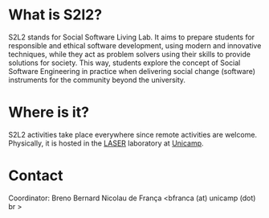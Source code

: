 # What is S2l2?
S2L2 stands for Social Software Living Lab. It aims to prepare students for responsible and ethical software development, using modern and innovative techniques, while they act as problem solvers using their skills to provide solutions for society. This way, students explore the concept of Social Software Engineering in practice when delivering social change (software) instruments for the community beyond the university.  

# Where is it?
S2L2 activities take place everywhere since remote activities are welcome. Physically, it is hosted in the [LASER](https://laser.ic.unicamp.br) laboratory at [Unicamp](www.unicamp.br).

# Contact
Coordinator: Breno Bernard Nicolau de França <bfranca (at) unicamp (dot) br >
